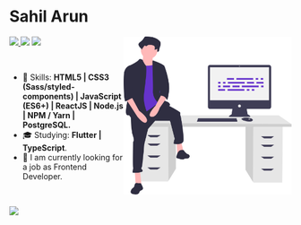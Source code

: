 # Sahil Arun

<img align="right" width="300px" src="./bio-image.svg" />

<p align="left">
  <a href="sahilarun777@gmail.com">
    <img src="https://img.shields.io/badge/-sahilarun777@gmail.com-6633cc?style=flat-square&logo=Gmail&logoColor=white&link=mailto:sahilarun777@gmail.com" />
  </a>

  <a>
    <img src="https://img.shields.io/badge/!   Billaaaaaaaaa%236111-6633cc?style=flat-square&logo=Discord&logoColor=white" />
  </a>
  <a href="https://github.com/PagalLadka0001/?tab=follow">
    <img src="https://img.shields.io/github/followers/PagalLadka0001?label=Follow&style=social" />
  </a>
</p>

<br>

- :rocket: Skills: <strong>HTML5 | CSS3 (Sass/styled-components) | JavaScript (ES6+) | ReactJS | Node.js | NPM / Yarn | PostgreSQL.</strong>
- :mortar_board: Studying: <strong>Flutter | TypeScript</strong>.
- :briefcase: I am currently looking for a job as Frontend Developer.

<br>

<img
  align="left"
  height="165"
  src="https://github-readme-stats.vercel.app/api?username=PagalLadka0001&count_private=true&show_icons=true&custom_title=GitHub%20Status&hide=issues&title_color=6633cc&icon_color=f7df1e&bg_color=ffffff00&text_color=7159c1&hide_border=true"
/>




